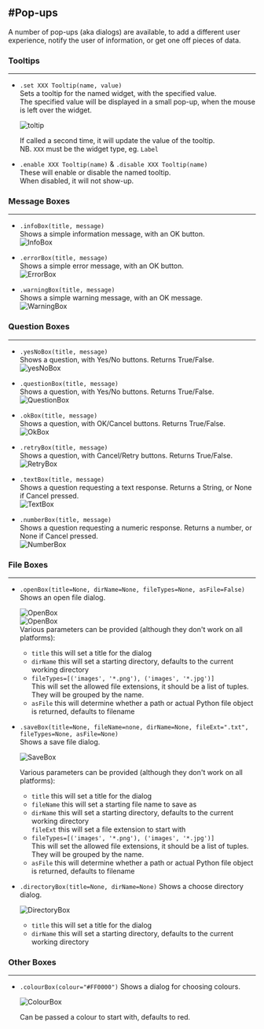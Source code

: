 #Pop-ups
---
A number of pop-ups (aka dialogs) are available, to add a different user experience, notify the user of information, or get one off pieces of data.

### Tooltips
---
* `.set XXX Tooltip(name, value)`  
    Sets a tooltip for the named widget, with the specified value.  
    The specified value will be displayed in a small pop-up, when the mouse is left over the widget.

    ![toltip](img/tooltip.png)

    If called a second time, it will update the value of the tooltip.  
    NB. `XXX` must be the widget type, eg. `Label`  

* `.enable XXX Tooltip(name)` & `.disable XXX Tooltip(name)`  
    These will enable or disable the named tooltip.  
    When disabled, it will not show-up.  

### Message Boxes
---
* `.infoBox(title, message)`  
    Shows a simple information message, with an OK button.  
    ![InfoBox](img/dialogs/info.gif)

* `.errorBox(title, message)`  
    Shows a simple error message, with an OK button.  
    ![ErrorBox](img/dialogs/error.gif)

* `.warningBox(title, message)`  
    Shows a simple warning message, with an OK message.  
    ![WarningBox](img/dialogs/warning.gif)

### Question Boxes
---
* `.yesNoBox(title, message)`  
    Shows a question, with Yes/No buttons. Returns True/False.  
    ![yesNoBox](img/dialogs/yesno.gif)

* `.questionBox(title, message)`  
    Shows a question, with Yes/No buttons. Returns True/False.  
    ![QuestionBox](img/dialogs/question.gif)

* `.okBox(title, message)`  
    Shows a question, with OK/Cancel buttons. Returns True/False.  
    ![OkBox](img/dialogs/ok.gif)

* `.retryBox(title, message)`  
    Shows a question, with Cancel/Retry buttons. Returns True/False.  
    ![RetryBox](img/dialogs/retry.gif)

* `.textBox(title, message)`  
    Shows a question requesting a text response. Returns a String, or None if Cancel pressed.  
    ![TextBox](img/dialogs/text.gif)

* `.numberBox(title, message)`  
    Shows a question requesting a numeric response. Returns a number, or None if Cancel pressed.  
    ![NumberBox](img/dialogs/num.gif)

### File Boxes
---
* `.openBox(title=None, dirName=None, fileTypes=None, asFile=False)`  
    Shows an open file dialog.  

    ![OpenBox](img/dialogs/openBox_1.png)  
    ![OpenBox](img/dialogs/openBox_2.png)  
    Various parameters can be provided (although they don't work on all platforms):  

    * ```title``` this will set a title for the dialog  
    * `dirName` this will set a starting directory, defaults to the current working directory  
    * `fileTypes=[('images', '*.png'), ('images', '*.jpg')]`  
    This will set the allowed file extensions, it should be a list of tuples. They will be grouped by the name.  
    * `asFile` this will determine whether a path or actual Python file object is returned, defaults to filename   


* `.saveBox(title=None, fileName=none, dirName=None, fileExt=".txt", fileTypes=None, asFile=None)`  
    Shows a save file dialog.  

    ![SaveBox](img/dialogs/save.png)  

    Various parameters can be provided (although they don't work on all platforms):  
    * ```title``` this will set a title for the dialog  
    * `fileName` this will set a starting file name to save as  
    * `dirName` this will set a starting directory, defaults to the current working directory  
    `fileExt` this will set a file extension to start with
    * `fileTypes=[('images', '*.png'), ('images', '*.jpg')]`  
    This will set the allowed file extensions, it should be a list of tuples. They will be grouped by the name.  
    * `asFile` this will determine whether a path or actual Python file object is returned, defaults to filename   

* `.directoryBox(title=None, dirName=None)`
    Shows a choose directory dialog.  

    ![DirectoryBox](img/dialogs/directory.png)  

    * ```title``` this will set a title for the dialog  
    * `dirName` this will set a starting directory, defaults to the current working directory  

### Other Boxes
---
* `.colourBox(colour="#FF0000")`
    Shows a dialog for choosing colours.  

    ![ColourBox](img/dialogs/colour.png)  

    Can be passed a colour to start with, defaults to red.  

